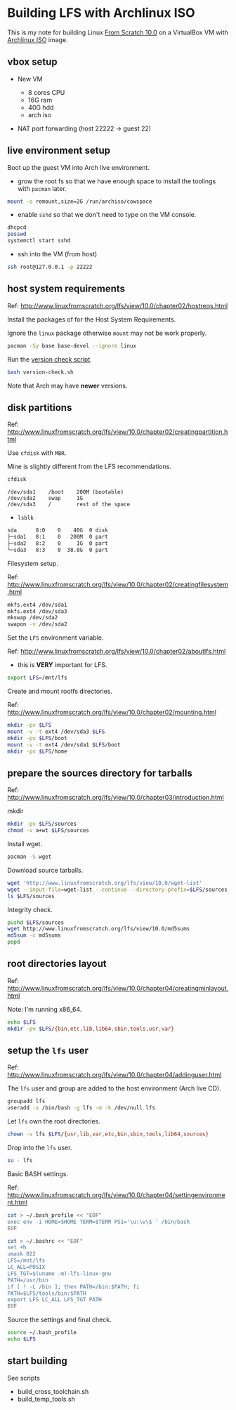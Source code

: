 # Building LFS with Archlinux ISO

This is my note for building Linux [From Scratch 10.0](http://www.linuxfromscratch.org/lfs/view/10.0/) on a VirtualBox VM with [Archlinux ISO](https://www.archlinux.org/download/) image.

## vbox setup

- New VM
  - 8 cores CPU
  - 16G ram
  - 40G hdd
  - arch iso

- NAT port forwarding (host 22222 -> guest 22)

## live environment setup

Boot up the guest VM into Arch live environment.

- grow the root fs so that we have enough space to install the toolings with `pacman` later.

```bash
mount -o remount,size=2G /run/archiso/cowspace
```

- enable `sshd` so that we don't need to type on the VM console.

```bash
dhcpcd
passwd
systemctl start sshd
```

- ssh into the VM (from host)

```bash
ssh root@127.0.0.1 -p 22222
```

## host system requirements

Ref: http://www.linuxfromscratch.org/lfs/view/10.0/chapter02/hostreqs.html

Install the packages of for the Host System Requirements.

Ignore the `linux` package otherwise `mount` may not be work properly.

```bash
pacman -Sy base base-devel --ignore linux
```

Run the [version check script](http://www.linuxfromscratch.org/lfs/view/10.0/chapter02/hostreqs.html).

```bash
bash version-check.sh
```

Note that Arch may have **newer** versions.

## disk partitions

Ref: http://www.linuxfromscratch.org/lfs/view/10.0/chapter02/creatingpartition.html

Use `cfdisk` with `MBR`.

Mine is slightly different from the LFS recommendations.

```bash
cfdisk
```

```text
/dev/sda1    /boot    200M (bootable)
/dev/sda2    swap     1G
/dev/sda3    /        rest of the space
```

- `lsblk`

```bash
sda      8:0    0    40G  0 disk 
├─sda1   8:1    0   200M  0 part 
├─sda2   8:2    0     1G  0 part 
└─sda3   8:3    0  38.8G  0 part 
```

Filesystem setup.

Ref: http://www.linuxfromscratch.org/lfs/view/10.0/chapter02/creatingfilesystem.html
```bash
mkfs.ext4 /dev/sda1
mkfs.ext4 /dev/sda3
mkswap /dev/sda2
swapon -v /dev/sda2
```

Set the `LFS` environment variable.

Ref: http://www.linuxfromscratch.org/lfs/view/10.0/chapter02/aboutlfs.html

- this is **VERY** important for LFS.

```bash
export LFS=/mnt/lfs
```

Create and mount rootfs directories.

Ref: http://www.linuxfromscratch.org/lfs/view/10.0/chapter02/mounting.html

```bash
mkdir -pv $LFS
mount -v -t ext4 /dev/sda3 $LFS
mkdir -pv $LFS/boot
mount -v -t ext4 /dev/sda1 $LFS/boot
mkdir -pv $LFS/home
```

## prepare the sources directory for tarballs

Ref: http://www.linuxfromscratch.org/lfs/view/10.0/chapter03/introduction.html

mkdir

```bash
mkdir -pv $LFS/sources
chmod -v a+wt $LFS/sources
```

Install wget.

```bash
pacman -S wget
```

Download source tarballs.

```bash
wget 'http://www.linuxfromscratch.org/lfs/view/10.0/wget-list'
wget --input-file=wget-list --continue --directory-prefix=$LFS/sources
ls $LFS/sources
```

Integrity check.

```bash
pushd $LFS/sources
wget http://www.linuxfromscratch.org/lfs/view/10.0/md5sums
md5sum -c md5sums
popd
```

## root directories layout

Ref: http://www.linuxfromscratch.org/lfs/view/10.0/chapter04/creatingminlayout.html

Note: I'm running x86_64.

```bash
echo $LFS
mkdir -pv $LFS/{bin,etc,lib,lib64,sbin,tools,usr,var}
```

## setup the `lfs` user

Ref: http://www.linuxfromscratch.org/lfs/view/10.0/chapter04/addinguser.html

The `lfs` user and group are added to the host environment (Arch live CD).

```bash
groupadd lfs
useradd -s /bin/bash -g lfs -m -k /dev/null lfs
```

Let `lfs` own the root directories.

```bash
chown -v lfs $LFS/{usr,lib,var,etc,bin,sbin,tools,lib64,sources}
```

Drop into the `lfs` user.

```bash
su - lfs
```

Basic BASH settings.

Ref: http://www.linuxfromscratch.org/lfs/view/10.0/chapter04/settingenvironment.html

```bash
cat > ~/.bash_profile << "EOF"
exec env -i HOME=$HOME TERM=$TERM PS1='\u:\w\$ ' /bin/bash
EOF
```

```bash
cat > ~/.bashrc << "EOF"
set +h
umask 022
LFS=/mnt/lfs
LC_ALL=POSIX
LFS_TGT=$(uname -m)-lfs-linux-gnu
PATH=/usr/bin
if [ ! -L /bin ]; then PATH=/bin:$PATH; fi
PATH=$LFS/tools/bin:$PATH
export LFS LC_ALL LFS_TGT PATH
EOF
```

Source the settings and final check.

```bash
source ~/.bash_profile
echo $LFS
```

## start building

See scripts

- build_cross_toolchain.sh
- build_temp_tools.sh
